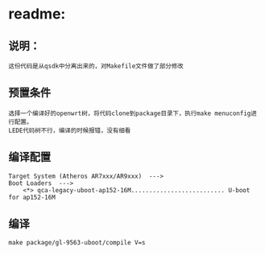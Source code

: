 readme:
==
说明：
--
```
这份代码是从qsdk中分离出来的，对Makefile文件做了部分修改
```
预置条件
--
```
选择一个编译好的openwrt树，将代码clone到package目录下，执行make menuconfig进行配置。
LEDE代码树不行，编译的时候报错，没有细看
```
编译配置
--
```
Target System (Atheros AR7xxx/AR9xxx)  --->
Boot Loaders  --->
	<*> qca-legacy-uboot-ap152-16M.......................... U-boot for ap152-16M
```
编译
--
```
make package/gl-9563-uboot/compile V=s
```
